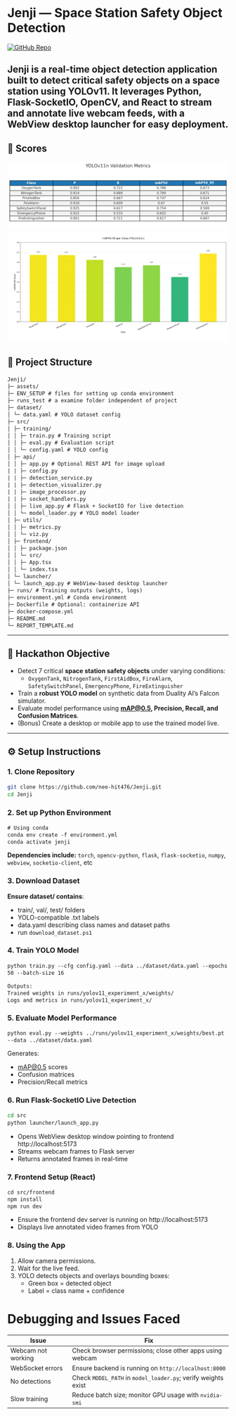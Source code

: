 # Jenji — Space Station Safety Object Detection

[![GitHub Repo](https://img.shields.io/badge/GitHub-Jenji-blue)](https://github.com/nee-hit476/Jenji/tree/master)

**Jenji** is a real-time object detection application built to detect critical safety objects on a space station using **YOLOv11**. It leverages **Python, Flask-SocketIO, OpenCV, and React** to stream and annotate live webcam feeds, with a WebView desktop launcher for easy deployment.
---

## 📌 Scores
![image](/assets/trained_scores.png)
![image](/assets/dat.png)

## 📌 Project Structure

```
Jenji/
├─ assets/
├─ ENV_SETUP # files for setting up conda environment
├─ runs_test # a examine folder independent of project
├─ dataset/
│ └─ data.yaml # YOLO dataset config
├─ src/
│ ├─ training/
│ │ ├─ train.py # Training script
│ │ ├─ eval.py # Evaluation script
│ │ └─ config.yaml # YOLO config
│ ├─ api/
│ │ ├─ app.py # Optional REST API for image upload
| | ├─ config.py
| | ├─ detection_service.py
| | ├─ detection_visualizer.py
| | ├─ image_processor.py
| | ├─ socket_handlers.py
│ │ ├─ live_app.py # Flask + SocketIO for live detection
│ │ └─ model_loader.py # YOLO model loader
│ ├─ utils/
│ │ ├─ metrics.py
│ │ └─ viz.py
│ ├─ frontend/
│ │ ├─ package.json
│ │ └─ src/
│ │ ├─ App.tsx
│ │ └─ index.tsx
│ └─ launcher/
│ └─ launch_app.py # WebView-based desktop launcher
├─ runs/ # Training outputs (weights, logs)
├─ environment.yml # Conda environment
├─ Dockerfile # Optional: containerize API
├─ docker-compose.yml 
├─ README.md
└─ REPORT_TEMPLATE.md
```


---

## 🎯 Hackathon Objective

- Detect 7 critical **space station safety objects** under varying conditions:
  - `OxygenTank`, `NitrogenTank`, `FirstAidBox`, `FireAlarm`, `SafetySwitchPanel`, `EmergencyPhone`, `FireExtinguisher`
- Train a **robust YOLO model** on synthetic data from Duality AI’s Falcon simulator.
- Evaluate model performance using **mAP@0.5, Precision, Recall, and Confusion Matrices**.
- (Bonus) Create a desktop or mobile app to use the trained model live.

---

## ⚙ Setup Instructions

### 1. Clone Repository

```bash
git clone https://github.com/nee-hit476/Jenji.git
cd Jenji
```

### 2. Set up Python Environment
```
# Using conda
conda env create -f environment.yml
conda activate jenji
```
**Dependencies include:**
`torch`, `opencv-python`, `flask`, `flask-socketio`, `numpy`, `webview`, `socketio-client`, etc

### 3. Download Dataset

**Ensure dataset/ contains**: 
- train/, val/, test/ folders
- YOLO-compatible .txt labels
- data.yaml describing class names and dataset paths
- run `download_dataset.ps1`

### 4. Train YOLO Model
```cd src/training
python train.py --cfg config.yaml --data ../dataset/data.yaml --epochs 50 --batch-size 16
```
```
Outputs:
Trained weights in runs/yolov11_experiment_x/weights/
Logs and metrics in runs/yolov11_experiment_x/
```

### 5. Evaluate Model Performance
```
python eval.py --weights ../runs/yolov11_experiment_x/weights/best.pt --data ../dataset/data.yaml
```

Generates:
 - mAP@0.5 scores
 - Confusion matrices
 - Precision/Recall metrics

### 6. Run Flask-SocketIO Live Detection

```bash
cd src
python launcher/launch_app.py
```
- Opens WebView desktop window pointing to frontend http://localhost:5173
- Streams webcam frames to Flask server
- Returns annotated frames in real-time

### 7. Frontend Setup (React)
```
cd src/frontend
npm install
npm run dev
```
- Ensure the frontend dev server is running on http://localhost:5173
- Displays live annotated video frames from YOLO

### 8. Using the App

1. Allow camera permissions.
2. Wait for the live feed.
3. YOLO detects objects and overlays bounding boxes:
    - Green box = detected object
    - Label = class name + confidence

# Debugging and Issues Faced

| Issue              | Fix                                                           |
| ------------------ | ------------------------------------------------------------- |
| Webcam not working | Check browser permissions; close other apps using webcam      |
| WebSocket errors   | Ensure backend is running on `http://localhost:8000`          |
| No detections      | Check `MODEL_PATH` in `model_loader.py`; verify weights exist |
| Slow training      | Reduce batch size; monitor GPU usage with `nvidia-smi`        |
